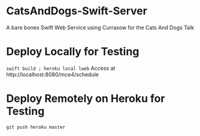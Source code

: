 # CatsAndDogs-Swift-Server
A bare bones Swift Web Service using Currasow for the Cats And Dogs Talk

# Deploy Locally for Testing
```swift build ; heroku local lweb```
Access at http://localhost:8080/mce4/schedule

# Deploy Remotely on Heroku for Testing
```git push heroku master```

